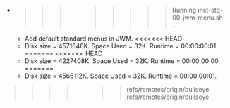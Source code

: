 * >>>>>>>>> Running inst-std-00-jwm-menu.sh ...
  * Add default standard menus in JWM.
<<<<<<< HEAD
  * Disk size = 4571648K. Space Used = 32K. Runtime = 00:00:00:01.
=======
<<<<<<< HEAD
  * Disk size = 4227408K. Space Used = 32K. Runtime = 00:00:00:00.
=======
  * Disk size = 4566112K. Space Used = 32K. Runtime = 00:00:00:01.
>>>>>>> refs/remotes/origin/bullseye
>>>>>>> refs/remotes/origin/bullseye
